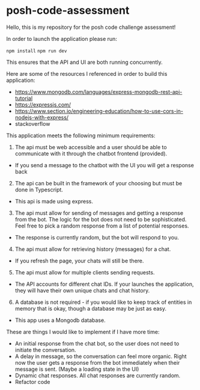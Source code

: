 # posh-code-assessment
Hello, this is my repository for the posh code challenge assessment!

In order to launch the application please run:

`npm install`
`npm run dev`

This ensures that the API and UI are both running concurrently.


Here are some of the resources I referenced in order to build this application:
- https://www.mongodb.com/languages/express-mongodb-rest-api-tutorial
- https://expressjs.com/
- https://www.section.io/engineering-education/how-to-use-cors-in-nodejs-with-express/
- stackoverflow

This application meets the following minimum requirements:
1. The api must be web accessible and a user should be able to communicate with it
through the chatbot frontend (provided).
- If you send a message to the chatbot with the UI you will get a response back
2. The api can be built in the framework of your choosing but must be done in Typescript.
- This api is made using express.
3. The api must allow for sending of messages and getting a response from the bot. The
logic for the bot does not need to be sophisticated. Feel free to pick a random response
from a list of potential responses.
- The response is currently random, but the bot will respond to you.
4. The api must allow for retrieving history (messages) for a chat.
- If you refresh the page, your chats will still be there. 
5. The api must allow for multiple clients sending requests.
- The API accounts for different chat IDs. If your launches the application, they will have their own unique chats and chat history.
6. A database is not required - if you would like to keep track of entities in memory that is
okay, though a database may be just as easy.
- This app uses a Mongodb database.


These are things I would like to implement if I have more time:
- An initial response from the chat bot, so the user does not need to initiate the conversation.
- A delay in message, so the conversation can feel more organic. Right now the user gets a response from the bot immediately when their message is sent. (Maybe a loading state in the UI)
- Dynamic chat responses. All chat responses are currently random.
- Refactor code
